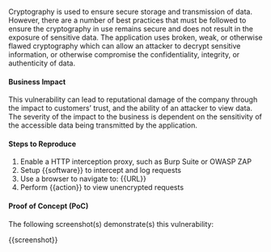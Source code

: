Cryptography is used to ensure secure storage and transmission of data. However, there are a number of best practices that must be followed to ensure the cryptography in use remains secure and does not result in the exposure of sensitive data. The application uses broken, weak, or otherwise flawed cryptography which can allow an attacker to decrypt sensitive information, or otherwise compromise the confidentiality, integrity, or authenticity of data.

#### Business Impact

This vulnerability can lead to reputational damage of the company through the impact to customers’ trust, and the ability of an attacker to view data. The severity of the impact to the business is dependent on the sensitivity of the accessible data being transmitted by the application.

#### Steps to Reproduce

1. Enable a HTTP interception proxy, such as Burp Suite or OWASP ZAP
1. Setup {{software}} to intercept and log requests
1. Use a browser to navigate to: {{URL}}
1. Perform {{action}} to view unencrypted requests

#### Proof of Concept (PoC)

The following screenshot(s) demonstrate(s) this vulnerability:

{{screenshot}}
